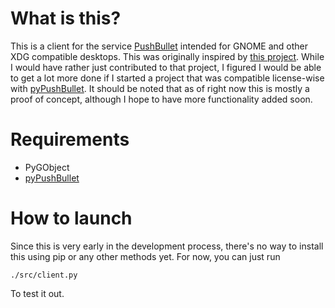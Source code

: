 # What is this?
This is a client for the service [PushBullet](https://www.pushbullet.com/) intended for GNOME and other XDG compatible desktops. This was originally inspired by [this project](https://github.com/erinaceous/gtk-pushbullet). While I would have rather just contributed to that project, I figured I would be able to get a lot more done if I started a project that was compatible license-wise with [pyPushBullet](https://github.com/Azelphur/pyPushBullet).
It should be noted that as of right now this is mostly a proof of concept, although I hope to have more functionality added soon.

# Requirements
- PyGObject
- [pyPushBullet](https://github.com/Azelphur/pyPushBullet)

# How to launch
Since this is very early in the development process, there's no way to install this using pip or any other methods yet. For now, you can just run
```
./src/client.py
```

To test it out.
